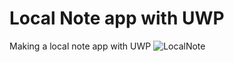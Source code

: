 # Local Note app with UWP

Making a local note app with UWP
![LocalNote](https://user-images.githubusercontent.com/71358207/178389352-c49d9b04-348d-49f7-8a96-e15bcda26ea2.gif)
